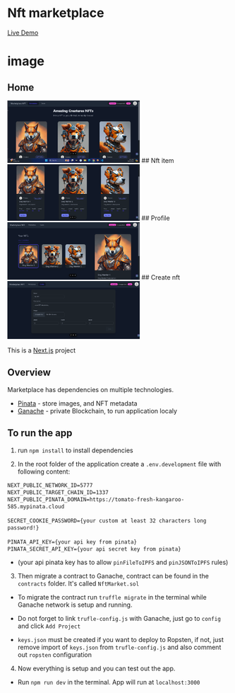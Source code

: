 # Nft marketplace

[Live Demo](https://nft-marketplace-ochre-three.vercel.app/)

# image
## Home
  <img src="https://github.com/gnmjafari/nft-marketplace/blob/main/public/images/Home.png?raw=true" style="width: 300px; height: auto;">
## Nft item
  <img src="https://github.com/gnmjafari/nft-marketplace/blob/main/public/images/Nft-item.png?raw=true" style="width: 300px; height: auto;">
## Profile
  <img src="https://github.com/gnmjafari/nft-marketplace/blob/main/public/images/Profile.png?raw=true" style="width: 300px; height: auto;">
## Create nft
  <img src="https://github.com/gnmjafari/nft-marketplace/blob/main/public/images/Create-nft.png?raw=true" style="width: 300px; height: auto;">

This is a [Next.js](https://nextjs.org/) project

## Overview

Marketplace has dependencies on multiple technologies.

* [Pinata](https://app.pinata.cloud/) - store images, and NFT metadata
* [Ganache](https://trufflesuite.com/ganache/) - private Blockchain, to run application localy

## To run the app
1. run `npm install` to install dependencies

2. In the root folder of the application create a `.env.development` file with following content:

```
NEXT_PUBLIC_NETWORK_ID=5777
NEXT_PUBLIC_TARGET_CHAIN_ID=1337
NEXT_PUBLIC_PINATA_DOMAIN=https://tomato-fresh-kangaroo-585.mypinata.cloud

SECRET_COOKIE_PASSWORD={your custom at least 32 characters long password!}

PINATA_API_KEY={your api key from pinata}
PINATA_SECRET_API_KEY={your api secret key from pinata}
```
* (your api pinata key has to allow `pinFileToIPFS` and `pinJSONToIPFS` rules)

3. Then migrate a contract to Ganache, contract can be found in the `contracts` folder. It's called `NftMarket.sol`

* To migrate the contract run `truffle migrate` in the terminal while Ganache network is setup and running.

* Do not forget to link `trufle-config.js` with Ganache, just go to `config` and click `Add Project`

* `keys.json` must be created if you want to deploy to Ropsten, if not, just remove import of `keys.json` from `trufle-config.js` and also comment out `ropsten` configuration

4. Now everything is setup and you can test out the app.

* Run `npm run dev` in the terminal. App will run at `localhost:3000`
